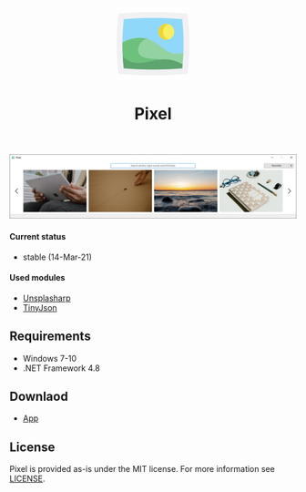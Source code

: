 <div align="center">
    <p align="center">
	    <img src="icon.png?raw=true" />
    </p>
    <h1 align="center">Pixel</h1>
    <h3 align="center"></h3>
</div>

<br/>

<p align="center">
	<img src="screenshot.png?raw=true" />
</p>


#### Current status

* stable (14-Mar-21)

#### Used modules

* [Unsplasharp](https://github.com/rootasjey/unsplasharp)
* [TinyJson](https://github.com/zanders3/json)

## Requirements

* Windows 7-10
* .NET Framework 4.8

## Downlaod

* [App](https://github.com/skyffx/Pixel/releases)

## License

Pixel is provided as-is under the MIT license. For more information see [LICENSE](LICENSE).
